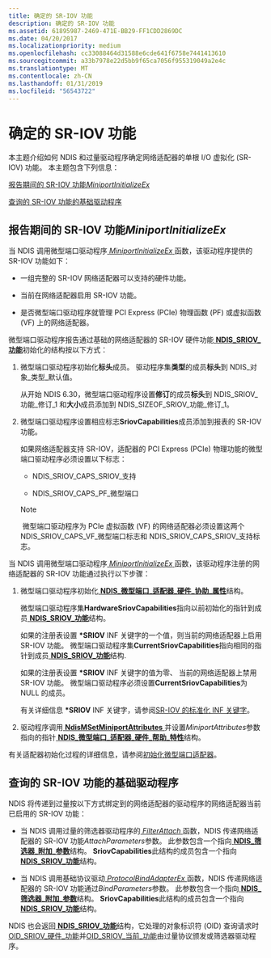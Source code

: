 ```yaml
---
title: 确定的 SR-IOV 功能
description: 确定的 SR-IOV 功能
ms.assetid: 61895987-2469-471E-BB29-FF1CDD2869DC
ms.date: 04/20/2017
ms.localizationpriority: medium
ms.openlocfilehash: cc33088464d31588e6cde641f6758e7441413610
ms.sourcegitcommit: a33b7978e22d5bb9f65ca7056f955319049a2e4c
ms.translationtype: MT
ms.contentlocale: zh-CN
ms.lasthandoff: 01/31/2019
ms.locfileid: "56543722"
---
```

# <a name="determining-sr-iov-capabilities"></a>确定的 SR-IOV 功能


本主题介绍如何 NDIS 和过量驱动程序确定网络适配器的单根 I/O 虚拟化 (SR-IOV) 功能。 本主题包含下列信息：

[报告期间的 SR-IOV 功能*MiniportInitializeEx*](#report)

[查询的 SR-IOV 功能的基础驱动程序](#query)

## <a name="reporting-sr-iov-capabilities-during-miniportinitializeex"></a>报告期间的 SR-IOV 功能*MiniportInitializeEx*


当 NDIS 调用微型端口驱动程序[ *MiniportInitializeEx* ](https://msdn.microsoft.com/library/windows/hardware/ff559389)函数，该驱动程序提供的 SR-IOV 功能如下：

-   一组完整的 SR-IOV 网络适配器可以支持的硬件功能。

-   当前在网络适配器启用 SR-IOV 功能。

-   是否微型端口驱动程序就管理 PCI Express (PCIe) 物理函数 (PF) 或虚拟函数 (VF) 上的网络适配器。

微型端口驱动程序报告通过基础的网络适配器的 SR-IOV 硬件功能[ **NDIS\_SRIOV\_功能**](https://msdn.microsoft.com/library/windows/hardware/hh451677)初始化的结构按以下方式：

1. 微型端口驱动程序初始化**标头**成员。 驱动程序集**类型**的成员**标头**到 NDIS\_对象\_类型\_默认值。

   从开始 NDIS 6.30，微型端口驱动程序设置**修订**的成员**标头**到 NDIS\_SRIOV\_功能\_修订\_1 和**大小**成员添加到 NDIS\_SIZEOF\_SRIOV\_功能\_修订\_1。

2. 微型端口驱动程序设置相应标志**SriovCapabilities**成员添加到报表的 SR-IOV 功能。

   如果网络适配器支持 SR-IOV，适配器的 PCI Express (PCIe) 物理功能的微型端口驱动程序必须设置以下标志：

   -   NDIS\_SRIOV\_CAPS\_SRIOV\_支持

   -   NDIS\_SRIOV\_CAPS\_PF\_微型端口

   > [!NOTE]
   > 微型端口驱动程序为 PCIe 虚拟函数 (VF) 的网络适配器必须设置这两个 NDIS\_SRIOV\_CAPS\_VF\_微型端口标志和 NDIS\_SRIOV\_CAPS\_SRIOV\_支持标志。    

当 NDIS 调用微型端口驱动程序[ *MiniportInitializeEx* ](https://msdn.microsoft.com/library/windows/hardware/ff559389)函数，该驱动程序注册的网络适配器的 SR-IOV 功能通过执行以下步骤：

1.  微型端口驱动程序初始化[ **NDIS\_微型端口\_适配器\_硬件\_协助\_属性**](https://msdn.microsoft.com/library/windows/hardware/ff565924)结构。

    微型端口驱动程序集**HardwareSriovCapabilities**指向以前初始化的指针到成员[ **NDIS\_SRIOV\_功能**](https://msdn.microsoft.com/library/windows/hardware/hh451677)结构。

    如果的注册表设置 **\*SRIOV** INF 关键字的一个值，则当前的网络适配器上启用 SR-IOV 功能。 微型端口驱动程序集**CurrentSriovCapabilities**指向相同的指针到成员[ **NDIS\_SRIOV\_功能**](https://msdn.microsoft.com/library/windows/hardware/hh451677)结构.

    如果的注册表设置 **\*SRIOV** INF 关键字的值为零、 当前的网络适配器上禁用 SR-IOV 功能。 微型端口驱动程序必须设置**CurrentSriovCapabilities**为 NULL 的成员。

    有关详细信息 **\*SRIOV** INF 关键字，请参阅[SR-IOV 的标准化 INF 关键字](standardized-inf-keywords-for-sr-iov.md)。

2.  驱动程序调用[ **NdisMSetMiniportAttributes** ](https://msdn.microsoft.com/library/windows/hardware/ff563672)并设置*MiniportAttributes*参数指向的指针[ **NDIS\_微型端口\_适配器\_硬件\_帮助\_特性**](https://msdn.microsoft.com/library/windows/hardware/ff565924)结构。

有关适配器初始化过程的详细信息，请参阅[初始化微型端口适配器](initializing-a-miniport-adapter.md)。

## <a name="querying-sr-iov-capabilities-by-overlying-drivers"></a>查询的 SR-IOV 功能的基础驱动程序


NDIS 将传递到过量按以下方式绑定到的网络适配器的驱动程序的网络适配器当前已启用的 SR-IOV 功能：

-   当 NDIS 调用过量的筛选器驱动程序的[ *FilterAttach* ](https://msdn.microsoft.com/library/windows/hardware/ff549905)函数，NDIS 传递网络适配器的 SR-IOV 功能*AttachParameters*参数。 此参数包含一个指向[ **NDIS\_筛选器\_附加\_参数**](https://msdn.microsoft.com/library/windows/hardware/ff565481)结构。 **SriovCapabilities**此结构的成员包含一个指向[ **NDIS\_SRIOV\_功能**](https://msdn.microsoft.com/library/windows/hardware/hh451677)结构。

-   当 NDIS 调用基础协议驱动[ *ProtocolBindAdapterEx* ](https://msdn.microsoft.com/library/windows/hardware/ff570220)函数，NDIS 传递网络适配器的 SR-IOV 功能通过*BindParameters*参数。 此参数包含一个指向[ **NDIS\_筛选器\_附加\_参数**](https://msdn.microsoft.com/library/windows/hardware/ff565481)结构。 **SriovCapabilities**此结构的成员包含一个指向[ **NDIS\_SRIOV\_功能**](https://msdn.microsoft.com/library/windows/hardware/hh451677)结构。

NDIS 也会返回[ **NDIS\_SRIOV\_功能**](https://msdn.microsoft.com/library/windows/hardware/hh451677)结构，它处理的对象标识符 (OID) 查询请求时[OID\_SRIOV\_硬件\_功能](https://msdn.microsoft.com/library/windows/hardware/hh451862)并[OID\_SRIOV\_当前\_功能](https://msdn.microsoft.com/library/windows/hardware/hh451859)由过量协议颁发或筛选器驱动程序。

 

 





